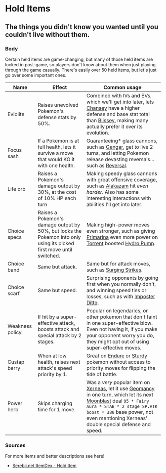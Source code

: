 # Hold Items

## The things you didn't know you wanted until you couldn't live without them.

### Body

Certain held items are game-changing, but many of those held items are locked in post-game, so players don't know about them when just playing through the game casually. There's easily over 50 held items, but let's just go over some important ones.

| Name | Effect | Common usage |
| ---- | ------ | ------------ |
| Eviolite | Raises unevolved Pokemon's defense stats by 50%. | Combined with IVs and EVs, which we'll get into later, lets [Chansey](https://www.serebii.net/pokedex-swsh/chansey/) have a higher defense and base stat total than [Blissey](https://www.serebii.net/pokedex-swsh/blissey/), making many actually prefer it over its evolution. |
| Focus sash | If a Pokemon is at full health, lets it survive a move that would KO it with one health. | Guaranteeing\* glass cannons, such as [Gengar](https://www.serebii.net/pokedex-swsh/gengar/), get to live 2 turns, and letting Pokemon release devasting reversals... such as [Reversal](https://www.serebii.net/attackdex-swsh/reversal.shtml). |
| Life orb | Raises a Pokemon's damage output by 30%, at the cost of 10% HP each turn | Making speedy glass cannons with great offensive coverage, such as [Alakazam](https://www.serebii.net/pokedex-swsh/alakazam/) hit *even harder*. Also has some interesting interactions with abilities I'll get into later. |
| Choice specs | Raises a Pokemon's damage output by 50%, but locks the Pokemon into only using its picked first move until switched. | Making high-power moves even stronger, such as giving [Primarina](https://www.serebii.net/pokedex-swsh/primarina/) even more power on [Torrent](https://www.serebii.net/abilitydex/torrent.shtml) boosted [Hydro Pump](https://www.serebii.net/attackdex-swsh/hydropump.shtml). |
| Choice band | Same but attack. | Same but for attack moves, such as [Surging Strikes](https://www.serebii.net/attackdex-swsh/surgingstrikes.shtml).
| Choice scarf | Same but speed. | Surprising opponents by going first when you normally don't, and winning speed ties or losses, such as with [Imposter](https://www.serebii.net/abilitydex/imposter.shtml) [Ditto](https://www.serebii.net/pokedex-swsh/ditto/). |
| Weakness policy | If hit by a super-effective attack, boosts attack and special attack by 2 stages. | Popular on legendaries, or other pokemon that don't faint in one super-effective blow. Even not having it, if you make your opponent worry you do, they might opt out of using super-effective moves. |
| Custap berry | When at low health, raises next attack's speed priority by 1. | Great on [Endure](https://serebii.net/attackdex-xy/endure.shtml) or [Sturdy](https://www.serebii.net/abilitydex/sturdy.shtml) pokemon without access to priority moves for flipping the tide of battle. |
| Power herb | Skips charging time for 1 move. | Was a *very* popular item on [Xerneas](https://www.serebii.net/pokedex-swsh/xerneas/), let it use [Geomancy](https://www.serebii.net/attackdex-swsh/geomancy.shtml) in one turn, which let its next [Moonblast](https://www.serebii.net/attackdex-swsh/moonblast.shtml) deal `95 * Fairy Aura * STAB * 2 stage SP.ATK boost = 380` base power, not even mentioning Xerneas' double special defense and speed. 

### Sources

For more items and better descriptions see here!
-  [Serebii.net ItemDex - Hold Item](https://www.serebii.net/itemdex/list/holditem.shtml)
